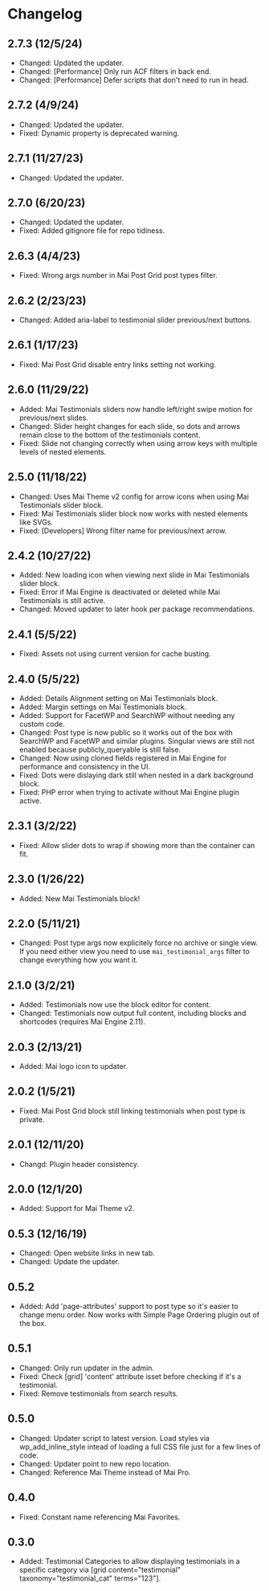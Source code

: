 # Changelog

## 2.7.3 (12/5/24)
* Changed: Updated the updater.
* Changed: [Performance] Only run ACF filters in back end.
* Changed: [Performance] Defer scripts that don't need to run in head.

## 2.7.2 (4/9/24)
* Changed: Updated the updater.
* Fixed: Dynamic property is deprecated warning.

## 2.7.1 (11/27/23)
* Changed: Updated the updater.

## 2.7.0 (6/20/23)
* Changed: Updated the updater.
* Fixed: Added gitignore file for repo tidiness.

## 2.6.3 (4/4/23)
* Fixed: Wrong args number in Mai Post Grid post types filter.

## 2.6.2 (2/23/23)
* Changed: Added aria-label to testimonial slider previous/next buttons.

## 2.6.1 (1/17/23)
* Fixed: Mai Post Grid disable entry links setting not working.

## 2.6.0 (11/29/22)
* Added: Mai Testimonials sliders now handle left/right swipe motion for previous/next slides.
* Changed: Slider height changes for each slide, so dots and arrows remain close to the bottom of the testimonials content.
* Fixed: Slide not changing correctly when using arrow keys with multiple levels of nested elements.

## 2.5.0 (11/18/22)
* Changed: Uses Mai Theme v2 config for arrow icons when using Mai Testimonials slider block.
* Fixed: Mai Testimonials slider block now works with nested elements like SVGs.
* Fixed: [Developers] Wrong filter name for previous/next arrow.

## 2.4.2 (10/27/22)
* Added: New loading icon when viewing next slide in Mai Testimonials slider block.
* Fixed: Error if Mai Engine is deactivated or deleted while Mai Testimonials is still active.
* Changed: Moved updater to later hook per package recommendations.

## 2.4.1 (5/5/22)
* Fixed: Assets not using current version for cache busting.

## 2.4.0 (5/5/22)
* Added: Details Alignment setting on Mai Testimonials block.
* Added: Margin settings on Mai Testimonials block.
* Added: Support for FacetWP and SearchWP without needing any custom code.
* Changed: Post type is now public so it works out of the box with SearchWP and FacetWP and similar plugins. Singular views are still not enabled because publicly_queryable is still false.
* Changed: Now using cloned fields registered in Mai Engine for performance and consistency in the UI.
* Fixed: Dots were dislaying dark still when nested in a dark background block.
* Fixed: PHP error when trying to activate without Mai Engine plugin active.

## 2.3.1 (3/2/22)
* Fixed: Allow slider dots to wrap if showing more than the container can fit.

## 2.3.0 (1/26/22)
* Added: New Mai Testimonials block!

## 2.2.0 (5/11/21)
* Changed: Post type args now explicitely force no archive or single view. If you need either view you need to use `mai_testimonial_args` filter to change everything how you want it.

## 2.1.0 (3/2/21)
* Added: Testimonials now use the block editor for content.
* Changed: Testimonials now output full content, including blocks and shortcodes (requires Mai Engine 2.11).

## 2.0.3 (2/13/21)
* Added: Mai logo icon to updater.

## 2.0.2 (1/5/21)
* Fixed: Mai Post Grid block still linking testimonials when post type is private.

## 2.0.1 (12/11/20)
* Changd: Plugin header consistency.

## 2.0.0 (12/1/20)
* Added: Support for Mai Theme v2.

## 0.5.3 (12/16/19)
* Changed: Open website links in new tab.
* Changed: Update the updater.

## 0.5.2
* Added: Add 'page-attributes' support to post type so it's easier to change menu order. Now works with Simple Page Ordering plugin out of the box.

## 0.5.1
* Changed: Only run updater in the admin.
* Fixed: Check [grid] 'content' attribute isset before checking if it's a testimonial.
* Fixed: Remove testimonials from search results.

## 0.5.0
* Changed: Updater script to latest version. Load styles via wp_add_inline_style intead of loading a full CSS file just for a few lines of code.
* Changed: Updater point to new repo location.
* Changed: Reference Mai Theme instead of Mai Pro.

## 0.4.0
* Fixed: Constant name referencing Mai Favorites.

## 0.3.0
* Added: Testimonial Categories to allow displaying testimonials in a specific category via [grid content="testimonial" taxonomy="testimonial_cat" terms="123"].
